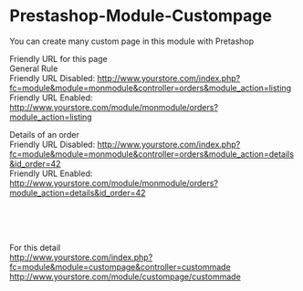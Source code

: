 Prestashop-Module-Custompage
============================

You can create many custom page in this module with  Pretashop <br/>

Friendly URL for this page <br/>
General Rule <br/>
Friendly URL Disabled: http://www.yourstore.com/index.php?fc=module&module=monmodule&controller=orders&module_action=listing <br/>
Friendly URL Enabled: http://www.yourstore.com/module/monmodule/orders?module_action=listing <br/>

Details of an order<br/>
Friendly URL Disabled: http://www.yourstore.com/index.php?fc=module&module=monmodule&controller=orders&module_action=details&id_order=42 <br/>
Friendly URL Enabled: http://www.yourstore.com/module/monmodule/orders?module_action=details&id_order=42 <br/>

<br/><br/><br/>

For this detail <br/> 
http://www.yourstore.com/index.php?fc=module&module=custompage&controller=custommade <br/>
http://www.yourstore.com/module/custompage/custommade <br/>

